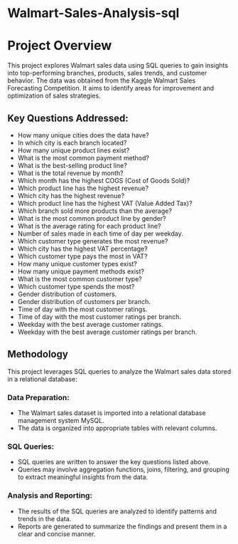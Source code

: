 # Walmart-Sales-Analysis-sql
# Project Overview

This project explores Walmart sales data using SQL queries to gain insights into top-performing branches, products, sales trends, and customer behavior. The data was obtained from the Kaggle Walmart Sales Forecasting Competition. It aims to identify areas for improvement and optimization of sales strategies.

## Key Questions Addressed:

- How many unique cities does the data have?
- In which city is each branch located?
- How many unique product lines exist?
- What is the most common payment method?
- What is the best-selling product line?
- What is the total revenue by month?
- Which month has the highest COGS (Cost of Goods Sold)?
- Which product line has the highest revenue?
- Which city has the highest revenue?
- Which product line has the highest VAT (Value Added Tax)?
- Which branch sold more products than the average?
- What is the most common product line by gender?
- What is the average rating for each product line?
- Number of sales made in each time of day per weekday.
- Which customer type generates the most revenue?
- Which city has the highest VAT percentage?
- Which customer type pays the most in VAT?
- How many unique customer types exist?
- How many unique payment methods exist?
- What is the most common customer type?
- Which customer type spends the most?
- Gender distribution of customers.
- Gender distribution of customers per branch.
- Time of day with the most customer ratings.
- Time of day with the most customer ratings per branch.
- Weekday with the best average customer ratings.
- Weekday with the best average customer ratings per branch.

## Methodology

This project leverages SQL queries to analyze the Walmart sales data stored in a relational database:

### Data Preparation:

- The Walmart sales dataset is imported into a relational database management system MySQL.
- The data is organized into appropriate tables with relevant columns.

### SQL Queries:

- SQL queries are written to answer the key questions listed above.
- Queries may involve aggregation functions, joins, filtering, and grouping to extract meaningful insights from the data.

### Analysis and Reporting:

- The results of the SQL queries are analyzed to identify patterns and trends in the data.
- Reports are generated to summarize the findings and present them in a clear and concise manner.
